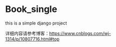 # Book_single
this is a simple django project


详细内容请参考博客：https://www.cnblogs.com/wj-1314/p/10807716.html#top

